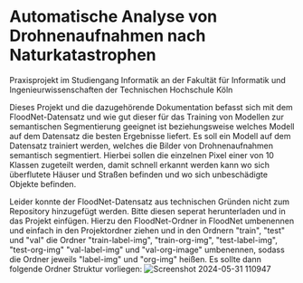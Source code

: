 # Automatische Analyse von Drohnenaufnahmen nach Naturkatastrophen

Praxisprojekt im Studiengang Informatik
an der Fakultät für Informatik und Ingenieurwissenschaften
der Technischen Hochschule Köln

Dieses Projekt und die dazugehörende Dokumentation befasst sich mit dem FloodNet-Datensatz und wie gut dieser für das Training von Modellen zur semantischen Segmentierung geeignet ist beziehungsweise welches Modell auf dem Datensatz die besten Ergebnisse liefert. Es soll ein Modell auf dem Datensatz trainiert werden, welches die Bilder von Drohnenaufnahmen semantisch segmentiert. Hierbei sollen die einzelnen Pixel einer von 10 Klassen zugeteilt werden, damit schnell erkannt werden kann wo sich überflutete Häuser und Straßen befinden und wo sich unbeschädigte Objekte befinden.

Leider konnte der FloodNet-Datensatz aus technischen Gründen nicht zum Repository hinzugefügt werden. Bitte diesen seperat herunterladen und in das Projekt einfügen. Hierzu den FloodNet-Ordner in FloodNet umbenennen und einfach in den Projektordner ziehen und in den Ordnern "train", "test" und "val" die Ordner "train-label-img", "train-org-img", "test-label-img", "test-org-img" "val-label-img" und "val-org-image" umbenennen, sodass die Ordner jeweils "label-img" und "org-img" heißen.
Es sollte dann folgende Ordner Struktur vorliegen:
![Screenshot 2024-05-31 110947](https://github.com/nessa1107/praxis-projekt/assets/85506778/b40cc1f1-c9bf-4639-8273-ab12cb62f4cd)
